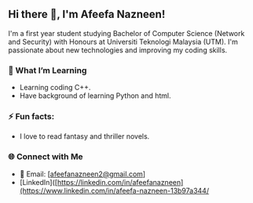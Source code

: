 ## Hi there 👋, I'm Afeefa Nazneen!

I'm a first year student studying Bachelor of Computer Science (Network and Security) with Honours at Universiti Teknologi Malaysia (UTM). I'm passionate about new technologies and improving my coding skills.

### 🔭 What I’m Learning
- Learning coding C++.
- Have background of learning Python and html.

### ⚡ Fun facts:
- I love to read fantasy and thriller novels.

### 🌐 Connect with Me
- 📧 Email: [afeefanazneen2@gmail.com]
- [LinkedIn]([https://linkedin.com/in/afeefanazneen](https://www.linkedin.com/in/afeefa-nazneen-13b97a344/
